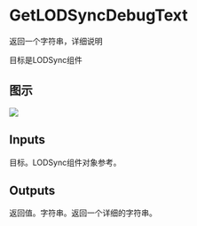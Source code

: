 # GetLODSyncDebugText

返回一个字符串，详细说明

目标是LODSync组件

## 图示

![]($-20221218-18261178.png)

## Inputs

目标。LODSync组件对象参考。 

## Outputs

返回值。字符串。返回一个详细的字符串。

